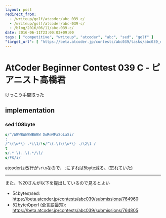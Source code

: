 ```yaml
---
layout: post
redirect_from:
  - /writeup/golf/atcoder/abc_039_c/
  - /writeup/golf/atcoder/abc-039-c/
  - /blog/2016/06/11/abc-039-c/
date: 2016-06-11T23:00:03+09:00
tags: [ "competitive", "writeup", "atcoder", "abc", "sed", "golf" ]
"target_url": [ "https://beta.atcoder.jp/contests/abc039/tasks/abc039_c" ]
---
```


# AtCoder Beginner Contest 039 C - ピアニスト高橋君

けっこう手間取った

## implementation

### sed 108byte

``` sed
s/^/WBWBWWBWBWBW DoReMFaSoLaSi/
:
/^\(\w*\) .*i\1/!s/^\(.\)\(\w*\) ./\2\1 /
t
s/.* \(..\).*/\1/
s/F$/i/
```

atcoderは改行が`\r\n`なので、`;`にすれば5byte減る。(忘れていた)

<hr>

また、%20さんが以下を提出しているので見るとよい

-   54byteのsed: <https://beta.atcoder.jp/contests/abc039/submissions/764960>
-   52byteのperl (全言語最短): <https://beta.atcoder.jp/contests/abc039/submissions/764805>
